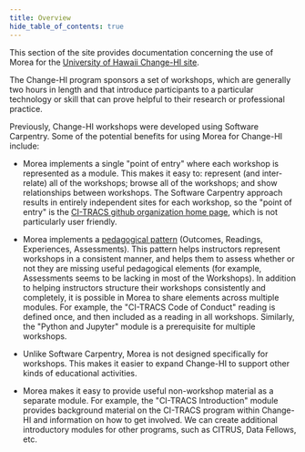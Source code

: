 ```yaml
---
title: Overview
hide_table_of_contents: true
---
```


This section of the site provides documentation concerning the use of Morea for the [University of Hawaii Change-HI site](https://change-hi.github.io). 

The Change-HI program sponsors a set of workshops, which are generally two hours in length and that introduce participants to a particular technology or skill that can prove helpful to their research or professional practice.  

Previously, Change-HI workshops were developed using Software Carpentry. Some of the potential benefits for using Morea for Change-HI include:

* Morea implements a single "point of entry" where each workshop is represented as a module. This makes it easy to: represent (and inter-relate) all of the workshops; browse all of the workshops; and show relationships between workshops.  The Software Carpentry approach results in entirely independent sites for each workshop, so the "point of entry" is the [CI-TRACS github organization home page](https://github.com/CI-TRACS), which is not particularly user friendly.

* Morea implements a [pedagogical pattern](https://morea-framework.github.io/docs/instructors/pedagogical-pattern) (Outcomes, Readings, Experiences, Assessments). This pattern helps instructors represent workshops in a consistent manner, and helps them to assess whether or not they are missing useful pedagogical elements (for example, Assessments seems to be lacking in most of the Workshops).  In addition to helping instructors structure their workshops consistently and completely, it is possible in Morea to share elements across multiple modules.  For example, the "CI-TRACS Code of Conduct" reading is defined once, and then included as a reading in all workshops. Similarly, the "Python and Jupyter" module is a prerequisite for multiple workshops.

* Unlike Software Carpentry, Morea is not designed specifically for workshops. This makes it easier to expand Change-HI to support other kinds of educational activities.

* Morea makes it easy to provide useful non-workshop material as a separate module. For example, the  "CI-TRACS Introduction" module provides background material on the CI-TRACS program within Change-HI and information on how to get involved.  We can create additional introductory modules for other programs, such as CITRUS, Data Fellows, etc.
